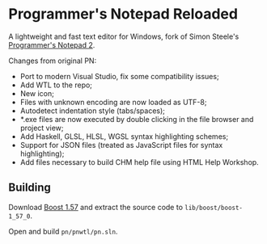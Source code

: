 # Programmer's Notepad Reloaded

A lightweight and fast text editor for Windows, fork of Simon Steele's [Programmer's Notepad 2](http://www.pnotepad.org/).

Changes from original PN:
- Port to modern Visual Studio, fix some compatibility issues;
- Add WTL to the repo;
- New icon;
- Files with unknown encoding are now loaded as UTF-8;
- Autodetect indentation style (tabs/spaces);
- *.exe files are now executed by double clicking in the file browser and project view;
- Add Haskell, GLSL, HLSL, WGSL syntax highlighting schemes;
- Support for JSON files (treated as JavaScript files for syntax highlighting);
- Add files necessary to build CHM help file using HTML Help Workshop.

## Building

Download [Boost 1.57](https://archives.boost.io/release/1.57.0/source/boost_1_57_0.7z) and extract the source code to `lib/boost/boost-1_57_0`.

Open and build `pn/pnwtl/pn.sln`.
